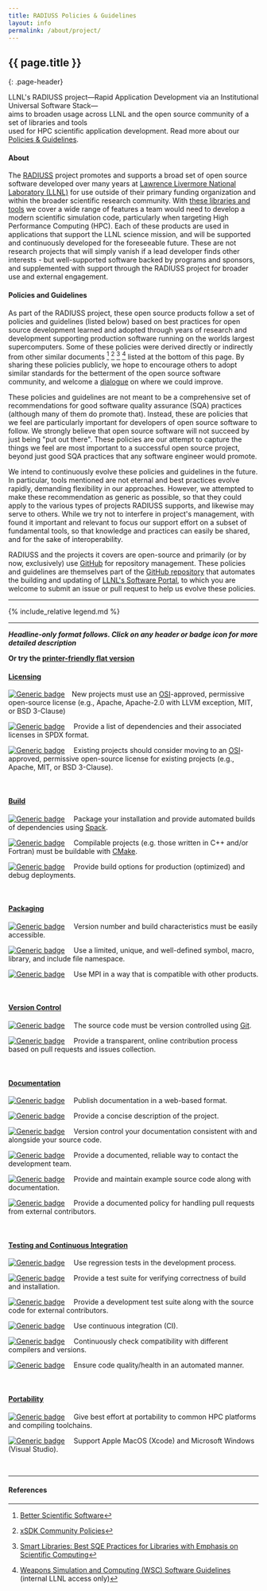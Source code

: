```yaml
---
title: RADIUSS Policies & Guidelines
layout: info
permalink: /about/project/
---
```


## {{ page.title }}
{: .page-header}

<p class="page-title">LLNL's RADIUSS project&mdash;Rapid Application Development via an Institutional Universal Software Stack&mdash; <br />aims to broaden usage across LLNL and the open source community of a set of libraries and tools <br />used for HPC scientific application development. Read more about our <a href="/radiuss/policies/">Policies & Guidelines</a>.</p>

<!--
Prepared by LLNL under Contract DE-AC52-07NA27344.

This document was prepared as an account of work sponsored by an agency of the United States government. Neither the United States government nor Lawrence Livermore National Security, LLC, nor any of their employees makes any warranty, expressed or implied, or assumes any legal liability or responsibility for the accuracy, completeness, or usefulness of any information, apparatus, product, or process disclosed, or represents that its use would not infringe privately owned rights. Reference herein to any specific commercial product, process, or service by trade name, trademark, manufacturer, or otherwise does not necessarily constitute or imply its endorsement, recommendation, or favoring by the United States government or Lawrence Livermore National Security, LLC. The views and opinions of authors expressed herein do not necessarily state or reflect those of the United States government or Lawrence Livermore National Security, LLC, and shall not be used for advertising or product endorsement purposes.

LLNL-TR-781103

IM #975025
-->


#### About

The [RADIUSS](https://hpc.llnl.gov/radiuss) project promotes and supports a broad set of open source
software developed over many years at [Lawrence
Livermore National Laboratory (LLNL)](https://www.llnl.gov) for use
outside of their primary funding organization and within the broader
scientific research community. With [these libraries and
tools](https://software.llnl.gov/radiuss) we
cover a wide range of features a team would need to develop a modern
scientific simulation code, particularly when targeting High Performance
Computing (HPC). Each of these products are used in applications that
support the LLNL science mission, and will be supported and
continuously developed for the foreseeable future. These are not
research projects that will simply vanish if a lead
developer finds other interests - but well-supported software backed
by programs and sponsors, and supplemented with support through the RADIUSS
project for broader use and external engagement.

#### Policies and Guidelines

As part of the RADIUSS project, these open source products
follow a set of policies and guidelines (listed below) based on best
practices for open source development learned and adopted through
years of research and
development supporting production software running on the
worlds largest supercomputers. Some of these policies were derived
directly or indirectly from other similar documents [^bss] [^xsdk] [^sl]
[^wsc] listed at the
bottom of this page. By sharing these policies publicly, we
hope to encourage others to adopt similar standards for the
betterment of the open source software community, and welcome a
[dialogue](mailto:radiuss-request@llnl.gov) on where we could
improve.

These policies and guidelines are not meant to be a comprehensive set
of recommendations for good software quality assurance (SQA) practices
(although many of them do promote that). Instead, these are policies
that we feel are particularly important for developers of open source
software to follow. We strongly believe that open source software will
not succeed by just being "put out there". These policies are our
attempt to capture the things we feel are most important to a
successful open source project, beyond just good SQA practices that
any software engineer would promote.

We intend to continuously evolve these policies and guidelines
in the future. In particular, tools mentioned are not eternal and
best practices evolve rapidly, demanding flexibility in our approaches. However, we
attempted to make these recommendation as generic as possible, so that
they could apply to the various types of projects RADIUSS supports,
and likewise may serve to others. While we try not to interfere in project's
management, with found it important and relevant to focus our support
effort on a subset of fundamental tools, so that knowledge and
practices can easily be shared, and for the sake of interoperability.

RADIUSS and the projects it covers are open-source and primarily (or
by now, exclusively) use
[GitHub](https://github.com) for repository management. These policies and guidelines are
themselves part of the [GitHub repository](https://github.com/LLNL/llnl.github.io) that automates the
building and updating of [LLNL's Software
Portal](https://software.llnl.gov), to which you are welcome to submit an
issue or pull request to help us evolve these policies.

---

{% include_relative legend.md %}

---

***Headline-only format follows. Click on any header or badge icon for more detailed description***

**Or try the [printer-friendly flat version](/radiuss/policies/all)**



#### [Licensing](/radiuss/policies/licensing/)

[![Generic badge](https://img.shields.io/badge/M.lic-1-red.svg)](/radiuss/policies/licensing/#mlic1)&emsp;New projects must use an [OSI](https://opensource.org/licenses)-approved, permissive open-source license (e.g., Apache, Apache-2.0 with LLVM exception, MIT, or BSD 3-Clause)

[![Generic badge](https://img.shields.io/badge/M.lic-2-red.svg)](/radiuss/policies/licensing/#mlic2) &emsp;Provide a list of dependencies and their associated licenses in SPDX format.

[![Generic
badge](https://img.shields.io/badge/R.lic-3-yellow.svg)](/radiuss/policies/licensing/#rlic3)
&emsp;Existing projects should consider moving to an [OSI](https://opensource.org/licenses)-approved, permissive open-source license for existing projects (e.g., Apache, MIT, or BSD 3-Clause).

&nbsp;

#### [Build](/radiuss/policies/build)

[![Generic badge](https://img.shields.io/badge/M.bld-1-red.svg)](/radiuss/policies/build/#mbld1) &emsp;Package your installation and provide automated builds of dependencies using [Spack](https://spack.io/).

[![Generic badge](https://img.shields.io/badge/R.bld-2-yellow.svg)](/radiuss/policies/build/#rbld2) &emsp;Compilable projects (e.g. those written in C++ and/or Fortran) must be buildable with [CMake](https://cmake.org).

[![Generic badge](https://img.shields.io/badge/R.bld-3-yellow.svg)](/radiuss/policies/build/#rbld3) &emsp;Provide build options for production (optimized) and debug deployments.

&nbsp;

#### [Packaging](/radiuss/policies/packaging)

[![Generic badge](https://img.shields.io/badge/M.pkg-1-red.svg)](/radiuss/policies/packaging/#mpkg1) &emsp;Version number and build characteristics must be easily accessible.

[![Generic badge](https://img.shields.io/badge/M.pkg-2-red.svg)](/radiuss/policies/packaging/#mpkg2) &emsp;Use a limited, unique, and well-defined symbol, macro, library, and include file namespace.

[![Generic badge](https://img.shields.io/badge/M.pkg-3-red.svg)](/radiuss/policies/packaging/#mpkg3) &emsp;Use MPI in a way that is compatible with other products.

&nbsp;

#### [Version Control](/radiuss/policies/version-control)

[![Generic badge](https://img.shields.io/badge/M.ver-1-red.svg)](/radiuss/policies/version-control/#mver1) &emsp;The source code must be version controlled using [Git](https://git-scm.com).

[![Generic badge](https://img.shields.io/badge/M.ver-2-red.svg)](/radiuss/policies/version-control/#mver2) &emsp;Provide a transparent, online contribution process based on pull requests and issues collection.

&nbsp;

#### [Documentation](/radiuss/policies/documentation)

[![Generic badge](https://img.shields.io/badge/M.doc-1-red.svg)](/radiuss/policies/documentation/#mdoc1) &emsp;Publish documentation in a web-based format.

[![Generic badge](https://img.shields.io/badge/M.doc-2-red.svg)](/radiuss/policies/documentation/#mdoc2) &emsp;Provide a concise description of the project.

[![Generic badge](https://img.shields.io/badge/M.doc-3-red.svg)](/radiuss/policies/documentation/#mdoc3) &emsp;Version control your documentation consistent with and alongside your source code.

[![Generic badge](https://img.shields.io/badge/M.doc-4-red.svg)](/radiuss/policies/documentation/#mdoc4) &emsp;Provide a documented, reliable way to contact the development team.

[![Generic badge](https://img.shields.io/badge/R.doc-5-yellow.svg)](/radiuss/policies/documentation/#rdoc5) &emsp;Provide and maintain example source code along with documentation.

[![Generic badge](https://img.shields.io/badge/R.doc-6-yellow.svg)](/radiuss/policies/documentation/#rdoc6) &emsp;Provide a documented policy for handling pull requests from external contributors.

&nbsp;

#### [Testing and Continuous Integration](/radiuss/policies/tests-ci)

[![Generic badge](https://img.shields.io/badge/M.tst-1-red.svg)](/radiuss/policies/tests-ci/#mtst1) &emsp;Use regression tests in the development process.

[![Generic badge](https://img.shields.io/badge/M.tst-2-red.svg)](/radiuss/policies/tests-ci/#mtst2) &emsp;Provide a test suite for verifying correctness of build and installation.

[![Generic badge](https://img.shields.io/badge/M.tst-3-red.svg)](/radiuss/policies/tests-ci/#mtst3) &emsp;Provide a development test suite along with the source code for external contributors.

[![Generic badge](https://img.shields.io/badge/M.tst-4-red.svg)](/radiuss/policies/tests-ci/#mtst4) &emsp;Use continuous integration (CI).

[![Generic badge](https://img.shields.io/badge/R.tst-5-yellow.svg)](/radiuss/policies/tests-ci/#rtst5) &emsp;Continuously check compatibility with different compilers and versions.

[![Generic badge](https://img.shields.io/badge/R.tst-6-yellow.svg)](/radiuss/policies/tests-ci/#rtst6) &emsp;Ensure code quality/health in an automated manner.

&nbsp;

#### [Portability](/radiuss/policies/portability)

[![Generic badge](https://img.shields.io/badge/M.por-1-red.svg)](/radiuss/policies/portability/#mpor1) &emsp;Give best effort at portability to common HPC platforms and compiling toolchains.

[![Generic badge](https://img.shields.io/badge/R.por-2-yellow.svg)](/radiuss/policies/portability/#rpor2) &emsp;Support Apple MacOS (Xcode) and Microsoft Windows (Visual Studio).

&nbsp;

---

#### References

[^bss]: [Better Scientific Software](https://bssw.io)
[^xsdk]: [xSDK Community Policies](https://xsdk.info/policies)
[^sl]: [Smart Libraries: Best SQE Practices for Libraries with Emphasis on Scientific Computing](https://www.osti.gov/biblio/936460)
[^wsc]: [Weapons Simulation and Computing (WSC) Software Guidelines](https://lc.llnl.gov/confluence/display/WSCSOFT/WSC+Software+Guidelines) (internal LLNL access only)
